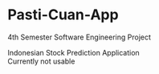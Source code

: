# Pasti-Cuan-App
4th Semester Software Engineering Project

Indonesian Stock Prediction Application<br />
Currently not usable
